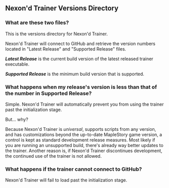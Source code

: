 ## Nexon'd Trainer Versions Directory

### What are these two files?
This is the versions directory for Nexon'd Trainer.

Nexon'd Trainer will connect to GitHub and retrieve the version numbers located in "Latest Release" and "Supported Release" files.

***Latest Release*** is the current build version of the latest released trainer executable.

***Supported Release*** is the minimum build version that is supported.

### What happens when my release's version is less than that of the number in Supported Release?
Simple. Nexon'd Trainer will automatically prevent you from using the trainer past the initialization stage.

But... why?

Because Nexon'd Trainer is *universal*, supports scripts from any version, and has customizations beyond the up-to-date MapleStory game version, a control is kept as standard development release measures. Most likely if you are running an unsupported build, there's already way better updates to the trainer. Another reason is, if Nexon'd Trainer discontinues development, the continued use of the trainer is not allowed.

### What happens if the trainer cannot connect to GitHub?
Nexon'd Trainer will fail to load past the initialization stage.
